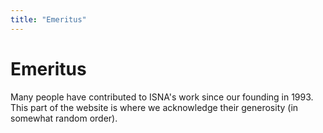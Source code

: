 ```yaml
---
title: "Emeritus"
---
```


# Emeritus

Many people have contributed to ISNA's work since our founding in 1993. This part of the website is where we acknowledge their generosity (in somewhat random order).